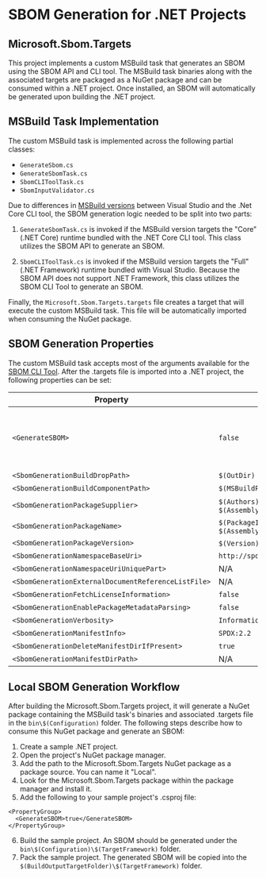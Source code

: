 # SBOM Generation for .NET Projects
## Microsoft.Sbom.Targets
This project implements a custom MSBuild task that generates an SBOM using the SBOM API and CLI tool. The MSBuild task binaries along with the associated targets are packaged as a NuGet package and can be consumed within a .NET project. Once installed, an SBOM will automatically be generated upon building the .NET project.

## MSBuild Task Implementation
The custom MSBuild task is implemented across the following partial classes:
- `GenerateSbom.cs`
- `GenerateSbomTask.cs`
- `SbomCLIToolTask.cs`
- `SbomInputValidator.cs`

Due to differences in [MSBuild versions](https://learn.microsoft.com/en-us/visualstudio/msbuild/tutorial-custom-task-code-generation?view=vs-2022#create-the-appsettingstronglytyped-project) between Visual Studio and the .Net Core CLI tool, the SBOM generation logic needed to be split into two parts:

1) `GenerateSbomTask.cs` is invoked if the MSBuild version targets the "Core" (.NET Core) runtime bundled with the .NET Core CLI tool. This class utilizes the SBOM API to generate an SBOM.

2) `SbomCLIToolTask.cs` is invoked if the MSBuild version targets the "Full" (.NET Framework) runtime bundled with Visual Studio. Because the SBOM API does not support .NET Framework, this class utilizes the SBOM CLI Tool to generate an SBOM.

Finally, the `Microsoft.Sbom.Targets.targets` file creates a target that will execute the custom MSBuild task. This file will be automatically imported when consuming the NuGet package.

## SBOM Generation Properties
The custom MSBuild task accepts most of the arguments available for the [SBOM CLI Tool](../../docs/sbom-tool-arguments.md). After the .targets file is imported into a .NET project, the following properties can be set:

| Property | Default Value | Required |
|-----------------------------------------------------|-------------|---------|
| `<GenerateSBOM>`                                    | `false`     | No. To enable SBOM generation, set this to true. |
| `<SbomGenerationBuildDropPath>`                     | `$(OutDir)` | Yes |
| `<SbomGenerationBuildComponentPath>`                | `$(MSBuildProjectDirectory)` | No | 
| `<SbomGenerationPackageSupplier>`                   | `$(Authors)`. If `$(Authors)` is null, it will set `$(AssemblyName)`     | Yes | 
| `<SbomGenerationPackageName>`                       | `$(PackageId)`. If `$(PackageId)` is null, it will set `$(AssemblyName)` | Yes | 
| `<SbomGenerationPackageVersion>`                    | `$(Version)`. If `$(Version)` is null, it will set "1.0.0"               | Yes | 
| `<SbomGenerationNamespaceBaseUri>`                  | `http://spdx.org/spdxdocs/$(SbomGenerationPackageName)`                  | Yes | 
| `<SbomGenerationNamespaceUriUniquePart>`            | N/A | No | 
| `<SbomGenerationExternalDocumentReferenceListFile>` | N/A | No | 
| `<SbomGenerationFetchLicenseInformation>`           | `false` | No | 
| `<SbomGenerationEnablePackageMetadataParsing>`      | `false` | No | 
| `<SbomGenerationVerbosity>`                         | `Information` | No | 
| `<SbomGenerationManifestInfo>`                      | `SPDX:2.2` | No | 
| `<SbomGenerationDeleteManifestDirIfPresent>`        | `true` | No | 
| `<SbomGenerationManifestDirPath>`                   | N/A | No | 

## Local SBOM Generation Workflow
After building the Microsoft.Sbom.Targets project, it will generate a NuGet package containing the MSBuild task's binaries and associated .targets file in the `bin\$(Configuration)` folder. The following steps describe how to consume this NuGet package and generate an SBOM:

1) Create a sample .NET project.
2) Open the project's NuGet package manager.
3) Add the path to the Microsoft.Sbom.Targets NuGet package as a package source. You can name it "Local". 
4) Look for the Microsoft.Sbom.Targets package within the package manager and install it. 
5) Add the following to your sample project's .csproj file:
```
<PropertyGroup>
  <GenerateSBOM>true</GenerateSBOM>
</PropertyGroup>
```
6) Build the sample project. An SBOM should be generated under the `bin\$(Configuration)\$(TargetFramework)` folder. 
7) Pack the sample project. The generated SBOM will be copied into the `$(BuildOutputTargetFolder)\$(TargetFramework)` folder.